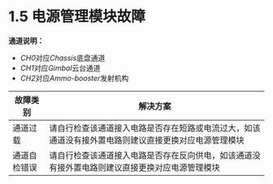 # 1.5 电源管理模块故障

**通道说明：**
- *CH0*对应*Chassis*底盘通道
- *CH1*对应*Gimbal*云台通道
- *CH2*对应*Ammo-booster*发射机构

|  故障类别  |  解决方案  |
|  ---  |  ---  |
|  通道过载  |  请自行检查该通道接入电路是否存在短路或电流过大，如该通道没有接外置电路则建议直接更换对应电源管理模块  |
|  通道自检错误  |  请自行检查该通道接入电路是否存在反向供电，如该通道没有接外置电路则建议直接更换对应电源管理模块  |
